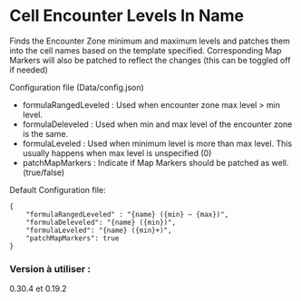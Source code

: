 # Cell Encounter Levels In Name

Finds the Encounter Zone minimum and maximum levels and patches them into the cell names based on the template specified. Corresponding Map Markers will also be patched to reflect the changes (this can be toggled off if needed)

Configuration file (Data/config.json)

- formulaRangedLeveled : Used when encounter zone max level > min level.
- formulaDeleveled : Used when min and max level of the encounter zone is the same.
- formulaLeveled : Used when minimum level is more than max level. This usually happens when max level is unspecified (0)
- patchMapMarkers : Indicate if Map Markers should be patched as well. (true/false)

Default Configuration file:
```
{
    "formulaRangedLeveled" : "{name} ({min} ~ {max})",
    "formulaDeleveled": "{name} ({min})",
    "formulaLeveled": "{name} ({min}+)",
    "patchMapMarkers": true
}
```
### Version à utiliser :
0.30.4 et 0.19.2
